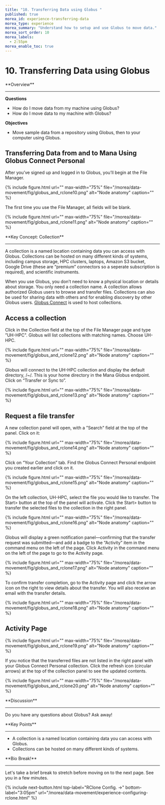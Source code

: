 ```yaml
---
title: "10. Transferring Data using Globus "
published: true
morea_id: experience-transferring-data
morea_type: experience
morea_summary: "Understand how to setup and use Globus to move data."
morea_sort_order: 10
morea_labels:
  - 2:55pm
morea_enable_toc: true
---
```


# 10. Transferring Data using Globus

<div class="alert alert-success mt-3" role="alert" markdown="1">
<i class="fa-solid fa-globe fa-xl"></i> **Overview**
<hr/>
 
 **Questions**
* How do I move data from my machine using Globus?
* How do I move data to my machine with Globus? 

**Objectives**
* Move sample data from a repository using Globus, then to your computer using Globus.  
</div>

## Transferring Data from and to Mana Using Globus Connect Personal

After you’ve signed up and logged in to Globus, you’ll begin at the File Manager.

{% include figure.html url="" max-width="75%" file="/morea/data-movement/fig/globus_and_rclone10.png" alt="Node anatomy" caption="" %}


The first time you use the File Manager, all fields will be blank.

{% include figure.html url="" max-width="75%" file="/morea/data-movement/fig/globus_and_rclone11.png" alt="Node anatomy" caption="" %}


<div class="alert alert-info" role="alert" markdown="1">
<i class="fa-solid fa-circle-info fa-xl"></i> **Key Concept: Collection**
<hr/>

A collection is a named location containing data you can access with Globus. Collections can be hosted on many different kinds of systems, including campus storage, HPC clusters, laptops, Amazon S3 bucket, Google Drive (these are “premium” connectors so a seperate subscription is required), and scientific instruments.
</div>


When you use Globus, you don’t need to know a physical location or details about storage. You only need a collection name. A collection allows authorized Globus users to browse and transfer files. Collections can also be used for sharing data with others and for enabling discovery by other Globus users. [Globus Connect](https://www.globus.org/globus-connect) is used to host collections.

## Access a collection

Click in the Collection field at the top of the File Manager page and type ”UH-HPC". Globus will list collections with matching names. Choose UH-HPC.

{% include figure.html url="" max-width="75%" file="/morea/data-movement/fig/globus_and_rclone12.png" alt="Node anatomy" caption="" %}


Globus will connect to the UH-HPC collection and display the default directory, /~/.  This is your home directory in the Mana Globus endpoint. Click on “Transfer or Sync to”.

{% include figure.html url="" max-width="75%" file="/morea/data-movement/fig/globus_and_rclone13.png" alt="Node anatomy" caption="" %}


## Request a file transfer

A new collection panel will open, with a ”Search" field at the top of the panel. Click on it:

{% include figure.html url="" max-width="75%" file="/morea/data-movement/fig/globus_and_rclone14.png" alt="Node anatomy" caption="" %}

Click on “Your Collection” tab. Find the Globus Connect Personal endpoint you created earlier and click on it.

{% include figure.html url="" max-width="75%" file="/morea/data-movement/fig/globus_and_rclone15.png" alt="Node anatomy" caption="" %}

On the left collection, UH-HPC, select the file you would like to transfer. The Start> button at the top of the panel will activate. Click the Start> button to transfer the selected files to the collection in the right panel.

{% include figure.html url="" max-width="75%" file="/morea/data-movement/fig/globus_and_rclone16.png" alt="Node anatomy" caption="" %}


Globus will display a green notification panel—confirming that the transfer request was submitted—and add a badge to the “Activity” item in the command menu on the left of the page. Click Activity in the command menu on the left of the page to go to the Activity page.

{% include figure.html url="" max-width="75%" file="/morea/data-movement/fig/globus_and_rclone17.png" alt="Node anatomy" caption="" %}

To confirm transfer completion, go to the Activity page and click the arrow icon on the right to view details about the transfer. You will also receive an email with the transfer details.

{% include figure.html url="" max-width="75%" file="/morea/data-movement/fig/globus_and_rclone18.png" alt="Node anatomy" caption="" %}


## Activity Page

{% include figure.html url="" max-width="75%" file="/morea/data-movement/fig/globus_and_rclone19.png" alt="Node anatomy" caption="" %}

If you notice that the transferred files are not listed in the right panel with your Globus Connect Personal collection. Click the refresh icon (circular arrows) at the top of the collection panel to see the updated contents.

{% include figure.html url="" max-width="75%" file="/morea/data-movement/fig/globus_and_rclone20.png" alt="Node anatomy" caption="" %}

<div class="alert alert-secondary" role="alert" markdown="1">
<i class="fa-solid fa-user-pen fa-xl"></i>  **Discussion**
<hr/>

Do you have any questions about Globus? Ask away!

</div>

<div class="alert alert-success mt-3" role="alert" markdown="1">
<i class="fa-solid fa-globe fa-xl"></i> **Key Points**
<hr/>

* A collection is a named location containing data you can access with Globus.
* Collections can be hosted on many different kinds of systems.  
</div>

<div class="alert alert-warning" role="alert" markdown="1">
<i class="fa-solid fa-circle-info fa-xl"></i> **Bio Break!**
<hr/>
Let's take a brief break to stretch before moving on to the next page.  See you in a few minutes.
</div>

{% include next-button.html
  top-label="RClone Config. ->"
  bottom-label="3:05pm"
  url="/morea/data-movement/experience-configuring-rclone.html" %}
